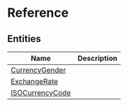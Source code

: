 
# Reference


## Entities

|Name|Description|
|---|---|
|[CurrencyGender](CurrencyGender.cdm.json)||
|[ExchangeRate](ExchangeRate.cdm.json)||
|[ISOCurrencyCode](ISOCurrencyCode.cdm.json)||
